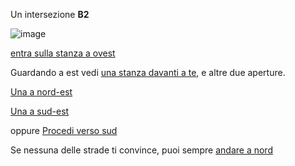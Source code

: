 Un intersezione **B2**

![image](resource:assets/images/page_old_dig_B2.png)

[entra sulla stanza a ovest](page_old_dig_L)

Guardando a est vedi [una stanza davanti a te](page_old_dig_N), e altre due aperture.

[Una a nord-est](page_old_dig_H)

[Una a sud-est](page_old_dig_I)

oppure [Procedi verso sud](page_old_dig_B3)

Se nessuna delle strade ti convince, puoi sempre [andare a nord](page_old_dig_B)